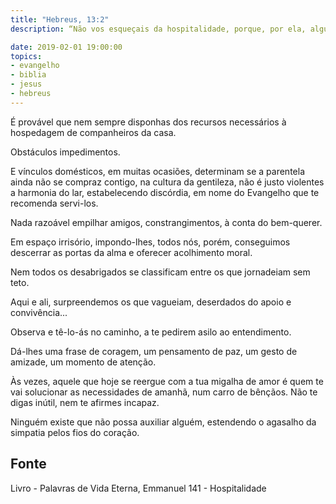 ```yaml
---
title: "Hebreus, 13:2"
description: “Não vos esqueçais da hospitalidade, porque, por ela, alguns, não o sabendo, hospedaram os anjos.” – Paulo.

date: 2019-02-01 19:00:00
topics: 
- evangelho
- biblia
- jesus
- hebreus
---
```


É provável que nem sempre disponhas dos recursos necessários à hospedagem
de companheiros da casa.

Obstáculos
impedimentos.

E vínculos domésticos, em muitas ocasiões, determinam se a parentela ainda não
se compraz contigo, na cultura da gentileza, não é justo violentes a harmonia do
lar, estabelecendo discórdia, em nome do Evangelho que te recomenda servi-los.

Nada razoável empilhar amigos, constrangimentos, à conta do bem-querer.

Em espaço irrisório, impondo-lhes, todos nós, porém, conseguimos descerrar as portas da alma e oferecer
acolhimento moral.

Nem todos os desabrigados se classificam entre os que jornadeiam sem teto.

Aqui e ali, surpreendemos os que vagueiam, deserdados do apoio e convivência...

Observa e tê-lo-ás no caminho, a te pedirem asilo ao entendimento.

Dá-lhes uma frase de coragem, um pensamento de paz, um gesto de amizade, um
momento de atenção.

Às vezes, aquele que hoje se reergue com a tua migalha de amor é quem te vai
solucionar as necessidades de amanhã, num carro de bênçãos. Não te digas inútil, nem
te afirmes incapaz.

Ninguém existe que não possa auxiliar alguém, estendendo o agasalho da
simpatia pelos fios do coração.



## Fonte
Livro - Palavras de Vida Eterna, Emmanuel
141 - Hospitalidade

